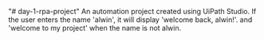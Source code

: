 "# day-1-rpa-project" 
An automation project created using UiPath Studio. If the user enters the name 'alwin', it will display 'welcome back, alwin!'. and 'welcome to my project' when the name is not alwin.
